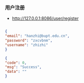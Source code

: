 ### 用户注册

- http://127.0.0.1:8086/user/register

```json

{
"email": "hanzhi@bupt.edu.cn",
"password": "zxcvbnm",
"username": "zhizhi"
}
```

```json
{
"code": 0,
"msg": "Success",
"data": ""
}
```
